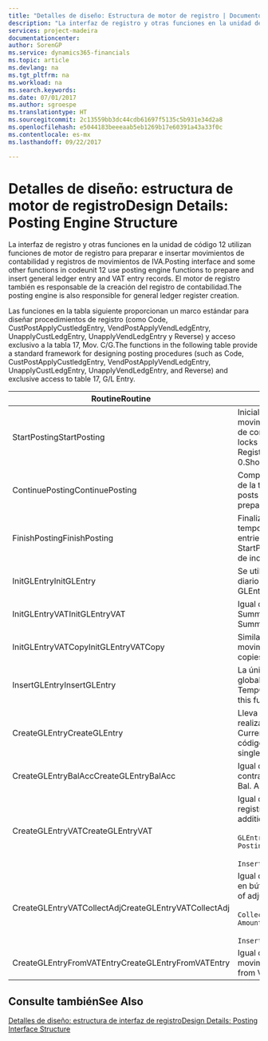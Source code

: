 ```yaml
---
title: "Detalles de diseño: Estructura de motor de registro | Documentos de Microsoft"
description: "La interfaz de registro y otras funciones en la unidad de código 12 utilizan funciones de motor de registro para preparar e insertar movimientos de contabilidad y registros de movimientos de IVA. El motor de registro también es responsable de la creación del registro de contabilidad."
services: project-madeira
documentationcenter: 
author: SorenGP
ms.service: dynamics365-financials
ms.topic: article
ms.devlang: na
ms.tgt_pltfrm: na
ms.workload: na
ms.search.keywords: 
ms.date: 07/01/2017
ms.author: sgroespe
ms.translationtype: HT
ms.sourcegitcommit: 2c13559bb3dc44cdb61697f5135c5b931e34d2a8
ms.openlocfilehash: e5044183beeeaab5eb1269b17e60391a43a33f0c
ms.contentlocale: es-mx
ms.lasthandoff: 09/22/2017

---
```

# <a name="design-details-posting-engine-structure"></a><span data-ttu-id="52baf-104">Detalles de diseño: estructura de motor de registro</span><span class="sxs-lookup"><span data-stu-id="52baf-104">Design Details: Posting Engine Structure</span></span>
<span data-ttu-id="52baf-105">La interfaz de registro y otras funciones en la unidad de código 12 utilizan funciones de motor de registro para preparar e insertar movimientos de contabilidad y registros de movimientos de IVA.</span><span class="sxs-lookup"><span data-stu-id="52baf-105">Posting interface and some other functions in codeunit 12 use posting engine functions to prepare and insert general ledger entry and VAT entry records.</span></span> <span data-ttu-id="52baf-106">El motor de registro también es responsable de la creación del registro de contabilidad.</span><span class="sxs-lookup"><span data-stu-id="52baf-106">The posting engine is also responsible for general ledger register creation.</span></span>  
  
 <span data-ttu-id="52baf-107">Las funciones en la tabla siguiente proporcionan un marco estándar para diseñar procedimientos de registro (como Code, CustPostApplyCustledgEntry, VendPostApplyVendLedgEntry, UnapplyCustLedgEntry, UnapplyVendLedgEntry y Reverse) y acceso exclusivo a la tabla 17, Mov. C/G.</span><span class="sxs-lookup"><span data-stu-id="52baf-107">The functions in the following table provide a standard framework for designing posting procedures (such as Code, CustPostApplyCustledgEntry, VendPostApplyVendLedgEntry, UnapplyCustLedgEntry, UnapplyVendLedgEntry, and Reverse) and exclusive access to table 17, G/L Entry.</span></span>  
  
|<span data-ttu-id="52baf-108">Routine</span><span class="sxs-lookup"><span data-stu-id="52baf-108">Routine</span></span>|<span data-ttu-id="52baf-109">Descripción</span><span class="sxs-lookup"><span data-stu-id="52baf-109">Description</span></span>|  
|-------------|---------------------------------------|  
|<span data-ttu-id="52baf-110">StartPosting</span><span class="sxs-lookup"><span data-stu-id="52baf-110">StartPosting</span></span>|<span data-ttu-id="52baf-111">Inicializa el búfer de registro TempGLEntryBuf, bloquea las tablas de movimientos de contabilidad y de IVA e inicializa el periodo contable, el registro de contabilidad y el tipo de cambio.</span><span class="sxs-lookup"><span data-stu-id="52baf-111">Initializes posting buffer TempGLEntryBuf, locks G/L Entry and VAT Entry tables, and initializes Accounting Period, G/L Register, and Exchange Rate.</span></span> <span data-ttu-id="52baf-112">Si se le llama solo una vez, NextEntryNo es 0.</span><span class="sxs-lookup"><span data-stu-id="52baf-112">Should be called only once, then NextEntryNo is 0.</span></span>|  
|<span data-ttu-id="52baf-113">ContinuePosting</span><span class="sxs-lookup"><span data-stu-id="52baf-113">ContinuePosting</span></span>|<span data-ttu-id="52baf-114">Comprueba y registra el IVA no realizado para el incremento NextTransactionNo de la transacción anterior y prepara el registro de la línea siguiente.</span><span class="sxs-lookup"><span data-stu-id="52baf-114">Checks and posts unrealized VAT for previous transaction increment NextTransactionNo and prepares post of next line.</span></span>|  
|<span data-ttu-id="52baf-115">FinishPosting</span><span class="sxs-lookup"><span data-stu-id="52baf-115">FinishPosting</span></span>|<span data-ttu-id="52baf-116">Finaliza el registro insertando los movimientos de contabilidad desde el búfer temporal a la tabla de la base de datos.</span><span class="sxs-lookup"><span data-stu-id="52baf-116">Completes posting by inserting G/L entries from temporary buffer into database table.</span></span> <span data-ttu-id="52baf-117">Se utiliza siempre con StartPosting.</span><span class="sxs-lookup"><span data-stu-id="52baf-117">Always used together with StartPosting.</span></span> <span data-ttu-id="52baf-118">Comprueba la presencia de inconsistencias.</span><span class="sxs-lookup"><span data-stu-id="52baf-118">Checks for inconsistencies.</span></span>|  
|<span data-ttu-id="52baf-119">InitGLEntry</span><span class="sxs-lookup"><span data-stu-id="52baf-119">InitGLEntry</span></span>|<span data-ttu-id="52baf-120">Se utiliza para inicializar un nuevo movimiento de contabilidad para la línea de diario general.</span><span class="sxs-lookup"><span data-stu-id="52baf-120">Used to initialize new G/L entry for Gen. Jnl Line.</span></span> <span data-ttu-id="52baf-121">Devuelve GLEntry como parámetro.</span><span class="sxs-lookup"><span data-stu-id="52baf-121">Returns GLEntry as parameter.</span></span>|  
|<span data-ttu-id="52baf-122">InitGLEntryVAT</span><span class="sxs-lookup"><span data-stu-id="52baf-122">InitGLEntryVAT</span></span>|<span data-ttu-id="52baf-123">Igual que InitGLEntry, pero también asigna Cta. contrapartida y SummarizeVAT.</span><span class="sxs-lookup"><span data-stu-id="52baf-123">Same as InitGLEntry, but also assigns Bal. Account No. and SummarizeVAT.</span></span>|  
|<span data-ttu-id="52baf-124">InitGLEntryVATCopy</span><span class="sxs-lookup"><span data-stu-id="52baf-124">InitGLEntryVATCopy</span></span>|<span data-ttu-id="52baf-125">Similar a InitGLEntryVAT, pero también copia datos de grupos de registro desde movimientos de IVA antes de SummarizeVAT.</span><span class="sxs-lookup"><span data-stu-id="52baf-125">Similar to InitGLEntryVAT, but also copies posting groups data from VAT Entry before SummarizeVAT.</span></span>|  
|<span data-ttu-id="52baf-126">InsertGLEntry</span><span class="sxs-lookup"><span data-stu-id="52baf-126">InsertGLEntry</span></span>|<span data-ttu-id="52baf-127">La única función que inserta el movimiento de contabilidad general en la tabla global TempGLEntryBuf.</span><span class="sxs-lookup"><span data-stu-id="52baf-127">The only function that inserts G/L entry into global TempGLEntryBuf table.</span></span> <span data-ttu-id="52baf-128">Utilice siempre esta función para insertar.</span><span class="sxs-lookup"><span data-stu-id="52baf-128">Always use this function for insert.</span></span>|  
|<span data-ttu-id="52baf-129">CreateGLEntry</span><span class="sxs-lookup"><span data-stu-id="52baf-129">CreateGLEntry</span></span>|<span data-ttu-id="52baf-130">Lleva a cabo una acción InitGLEntry, asigna un importe adicional de divisa y realiza una acción InsertGLEntry.</span><span class="sxs-lookup"><span data-stu-id="52baf-130">Performs an InitGLEntry, assigns Additional Currency Amount, and then performs InsertGLEntry.</span></span> <span data-ttu-id="52baf-131">Reemplaza varias líneas de código con una sola llamada a función.</span><span class="sxs-lookup"><span data-stu-id="52baf-131">Replaces several lines of code with a single function call.</span></span>|  
|<span data-ttu-id="52baf-132">CreateGLEntryBalAcc</span><span class="sxs-lookup"><span data-stu-id="52baf-132">CreateGLEntryBalAcc</span></span>|<span data-ttu-id="52baf-133">Igual que CreateGLEntry, pero también asigna Tipo contrapartida y Cta. contrapartida.</span><span class="sxs-lookup"><span data-stu-id="52baf-133">Same as CreateGLEntry, but also assigns Bal. Account Type and Bal. Account No.</span></span>|  
|<span data-ttu-id="52baf-134">CreateGLEntryVAT</span><span class="sxs-lookup"><span data-stu-id="52baf-134">CreateGLEntryVAT</span></span>|<span data-ttu-id="52baf-135">Igual que CreateGLEntry, pero con procesamiento adicional para grupos de registro y guardado en búfer temporal de IVA:</span><span class="sxs-lookup"><span data-stu-id="52baf-135">Same as CreateGLEntry, but with additional processing for posting groups and saving to temporary VAT buffer:</span></span><br /><br /> `GLEntry.CopyPostingGroupsFromDtldCVBuf(DtldCVLedgEntryBuf,GenJnlLine."Gen. Posting Type");`<br /><br /> `InsertVATEntriesFromTemp(DtldCVLedgEntryBuf,GLEntry);`|  
|<span data-ttu-id="52baf-136">CreateGLEntryVATCollectAdj</span><span class="sxs-lookup"><span data-stu-id="52baf-136">CreateGLEntryVATCollectAdj</span></span>|<span data-ttu-id="52baf-137">Igual que CreateGLEntry, pero con recopilación adicional de ajustes y guardado en búfer temporal de IVA:</span><span class="sxs-lookup"><span data-stu-id="52baf-137">Same as CreateGLEntry, but with additional collection of adjustments and saving to temporary VAT buffer:</span></span><br /><br /> `CollectAdjustment(AdjAmount,GLEntry.Amount,GLEntry."Additional-Currency Amount",OriginalDateSet);`<br /><br /> `InsertVATEntriesFromTemp(DtldCVLedgEntryBuf,GLEntry);`|  
|<span data-ttu-id="52baf-138">CreateGLEntryFromVATEntry</span><span class="sxs-lookup"><span data-stu-id="52baf-138">CreateGLEntryFromVATEntry</span></span>|<span data-ttu-id="52baf-139">Igual que CreateGLEntry, pero también copia grupos de registro desde movimientos de IVA.</span><span class="sxs-lookup"><span data-stu-id="52baf-139">Same as CreateGLEntry, but also copies posting groups from VAT entry.</span></span>|  
  
## <a name="see-also"></a><span data-ttu-id="52baf-140">Consulte también</span><span class="sxs-lookup"><span data-stu-id="52baf-140">See Also</span></span>  
 [<span data-ttu-id="52baf-141">Detalles de diseño: estructura de interfaz de registro</span><span class="sxs-lookup"><span data-stu-id="52baf-141">Design Details: Posting Interface Structure</span></span>](design-details-posting-interface-structure.md)
